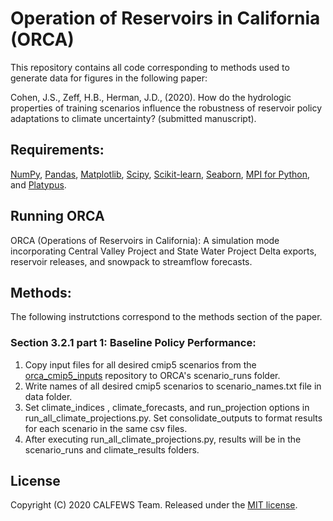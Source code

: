 # Operation of Reservoirs in California (ORCA)
This repository contains all code corresponding to methods used to generate data for figures in the following paper:

Cohen, J.S., Zeff, H.B., Herman, J.D.,  (2020). How do the hydrologic properties of training scenarios influence the robustness of reservoir policy adaptations to climate uncertainty? (submitted manuscript).

## Requirements:
[NumPy](http://www.numpy.org/), [Pandas](http://pandas.pydata.org/), [Matplotlib](http://matplotlib.org/), [Scipy](http://www.scipy.org/), [Scikit-learn](http://scikit-learn.org/), [Seaborn](https://seaborn.pydata.org/), [MPI for Python](https://mpi4py.readthedocs.io/en/stable/), and [Platypus](https://platypus.readthedocs.io/en/latest/).

## Running ORCA
ORCA (Operations of Reservoirs in California): A simulation mode incorporating Central Valley Project and State Water Project Delta exports, reservoir releases, and snowpack to streamflow forecasts.


## Methods:
The following instrutctions correspond to the methods section of the paper. 

### Section 3.2.1 part 1: Baseline Policy Performance:
  1. Copy input files for all desired cmip5 scenarios from the [orca_cmip5_inputs](https://github.com/jscohen4/orca_cmip5_inputs) repository to ORCA's scenario_runs folder.
  2. Write names of all desired cmip5 scenarios to scenario_names.txt file in data folder.
  3. Set climate_indices , climate_forecasts, and run_projection options in run_all_climate_projections.py. Set consolidate_outputs to format results for each scenario in the same csv files.
  4. After executing run_all_climate_projections.py, results will be in the scenario_runs and climate_results folders.

## License
Copyright (C) 2020 CALFEWS Team. Released under the [MIT license](LICENSE.md).
